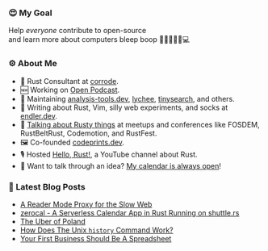 ### 😍 My Goal

Help *everyone* contribute to open-source  
and learn more about computers bleep boop 🤖👾👨🏻‍⚙️💻

### ⚙️ About Me

* 🦀 Rust Consultant at [corrode](https://corrode.dev/).
* 🆕 Working on [Open Podcast](https://github.com/openpodcast).
* 🌊 Maintaining [analysis-tools.dev](https://analysis-tools.dev/), [lychee](https://github.com/lycheeverse/lychee), [tinysearch](https://github.com/tinysearch/tinysearch), and others.
* 🧦 Writing about Rust, Vim, silly web experiments, and socks at [endler.dev](https://endler.dev/).
* 🐠 [Talking about Rusty things](https://endler.dev/talks/) at meetups and conferences like FOSDEM, RustBeltRust, Codemotion, and RustFest.
* 🖼️ Co-founded [codeprints.dev](https://codeprints.dev/).
* 🎙 Hosted [Hello, Rust!](https://hello-rust.show/), a YouTube channel about Rust.
* 💬 Want to talk through an idea? [My calendar is always open](https://cal.com/matthias-endler)!

### 📝 Latest Blog Posts

<!-- BLOG-POST-LIST:START -->
- [A Reader Mode Proxy for the Slow Web](https://endler.dev/2022/readable/)
- [zerocal - A Serverless Calendar App in Rust Running on shuttle.rs](https://endler.dev/2022/zerocal/)
- [The Uber of Poland](https://endler.dev/2021/uber-of-poland/)
- [How Does The Unix `history` Command Work?](https://endler.dev/2021/history/)
- [Your First Business Should Be A Spreadsheet](https://endler.dev/2021/first-business/)
<!-- BLOG-POST-LIST:END -->
